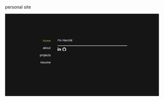 personal site 

![Alt text](https://github.com/harchit/mysite/blob/main/Screenshot%202024-02-21%20at%207.00.57%20PM.png)
